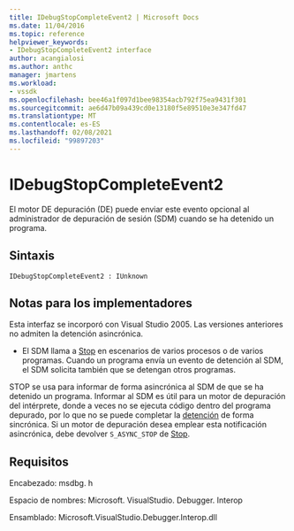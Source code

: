 ```yaml
---
title: IDebugStopCompleteEvent2 | Microsoft Docs
ms.date: 11/04/2016
ms.topic: reference
helpviewer_keywords:
- IDebugStopCompleteEvent2 interface
author: acangialosi
ms.author: anthc
manager: jmartens
ms.workload:
- vssdk
ms.openlocfilehash: bee46a1f097d1bee98354acb792f75ea9431f301
ms.sourcegitcommit: ae6d47b09a439cd0e13180f5e89510e3e347fd47
ms.translationtype: MT
ms.contentlocale: es-ES
ms.lasthandoff: 02/08/2021
ms.locfileid: "99897203"
---
```

# <a name="idebugstopcompleteevent2"></a>IDebugStopCompleteEvent2

El motor DE depuración (DE) puede enviar este evento opcional al administrador de depuración de sesión (SDM) cuando se ha detenido un programa.

## <a name="syntax"></a>Sintaxis

```
IDebugStopCompleteEvent2 : IUnknown
```

## <a name="notes-for-implementers"></a>Notas para los implementadores

Esta interfaz se incorporó con Visual Studio 2005. Las versiones anteriores no admiten la detención asincrónica.

- El SDM llama a [Stop](../../../extensibility/debugger/reference/idebugengineprogram2-stop.md) en escenarios de varios procesos o de varios programas. Cuando un programa envía un evento de detención al SDM, el SDM solicita también que se detengan otros programas.

STOP se usa para informar de forma asincrónica al SDM de que se ha detenido un programa. Informar al SDM es útil para un motor de depuración del intérprete, donde a veces no se ejecuta código dentro del programa depurado, por lo que no se puede completar la [detención](../../../extensibility/debugger/reference/idebugengineprogram2-stop.md) de forma sincrónica. Si un motor de depuración desea emplear esta notificación asincrónica, debe devolver `S_ASYNC_STOP` de [Stop](../../../extensibility/debugger/reference/idebugengineprogram2-stop.md).

## <a name="requirements"></a>Requisitos

Encabezado: msdbg. h

Espacio de nombres: Microsoft. VisualStudio. Debugger. Interop

Ensamblado: Microsoft.VisualStudio.Debugger.Interop.dll

